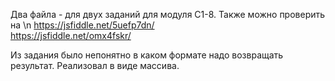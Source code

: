 Два файла - для двух заданий для модуля С1-8.
Также можно проверить на \n
https://jsfiddle.net/5uefp7dn/  
https://jsfiddle.net/omx4fskr/  

Из задания было непонятно в каком формате надо возвращать результат.
Реализовал в виде массива.

